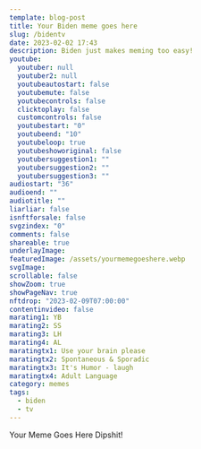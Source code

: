 ```yaml
---
template: blog-post
title: Your Biden meme goes here
slug: /bidentv
date: 2023-02-02 17:43
description: Biden just makes meming too easy!
youtube:
  youtuber: null
  youtuber2: null
  youtubeautostart: false
  youtubemute: false
  youtubecontrols: false
  clicktoplay: false
  customcontrols: false
  youtubestart: "0"
  youtubeend: "10"
  youtubeloop: true
  youtubeshoworiginal: false
  youtubersuggestion1: ""
  youtubersuggestion2: ""
  youtubersuggestion3: ""
audiostart: "36"
audioend: ""
audiotitle: ""
liarliar: false
isnftforsale: false
svgzindex: "0"
comments: false
shareable: true
underlayImage: 
featuredImage: /assets/yourmemegoeshere.webp
svgImage:
scrollable: false
showZoom: true
showPageNav: true
nftdrop: "2023-02-09T07:00:00"
contentinvideo: false
marating1: YB
marating2: SS
marating3: LH
marating4: AL
maratingtx1: Use your brain please
maratingtx2: Spontaneous & Sporadic
maratingtx3: It's Humor - laugh
maratingtx4: Adult Language
category: memes
tags:
  - biden
  - tv
---
```

Your Meme Goes Here Dipshit!






<!-- https://youtu.be/VgdB9QYKeyM -->

<!-- XjuLZwlDxh8 -->